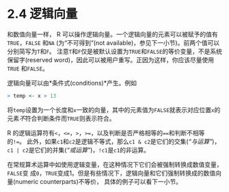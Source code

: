 # 2.4 逻辑向量

和数值向量一样， R 可以操作逻辑向量。一个逻辑向量的元素可以被赋予的值有`TRUE`，`FALSE` 和`NA` (为“不可得到”(not available)，参见下一小节)。前两个值可以分别简写为`T`和`F`。 注意`T`和`F`仅是被默认设置为`TRUE`和`FALSE`的等价变量，不是系统保留字(reserved word)，因此可以被用户重写。正因为这样，你应该尽量使用`TRUE` 和`FALSE`。

逻辑向量可以由*条件式(conditions)*产生。例如

```R
> temp <- x > 13
```

将`temp`设置为一个长度和`x`一致的向量，其中的元素值为`FALSE`就表示对应位置`x`的元素*不*符合判断条件而`TRUE`则表示符合。

R 的逻辑运算符有`<`，`<=`，`>`，`>=`，以及判断是否严格相等的`==`和判断不相等的`!=`。 此外，如果`c1`和`c2`是逻辑不等式，那么`c1 & c2`是它们的交集(*“与运算”*)，`c1 | c2`是它们的并集(*“或运算”*)，`!c1`是`c1`的非运算。

在常规算术运算中如使用逻辑变量，在这种情况下它们会被强制转换成数值变量，`FALSE`变 成`0`，`TRUE`变成1。但是有些情况下，逻辑向量和它们强制转换成的数值向量(numeric counterparts)不等价， 具体的例子可以看下一小节。